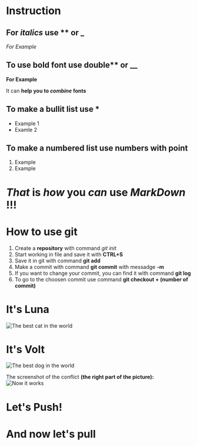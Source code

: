# Instruction

## For *italics* use ** or _
_For *Example*_

## To use bold font use double** or __
__For **Example**__

It can __help you to *combine* fonts__

## To make a bullit list use *
* Example 1
* Examle 2

## To make a numbered list use numbers with point
1. Example
2. Example

# *That* **is** *how* **you** *can* **use** *MarkDown* **!!!**

# How to use **git**
1. Create a **repository** with command *git init*
2. Start working in file and save it with **CTRL+S**
3. Save it in git with command **git add**
4. Make a commit with command **git commit** with messadge **-m**
5. If you want to change your commit, you can find it with command **git log**
6. To go to the choosen commit use command **git checkout + (number of commit)**

# It's Luna
![The best cat in the world](Luna.jpg)
# It's Volt
![The best dog in the world](Volt.jpg)


The screenshot of the conflict __(the right part of the picture):__
![Now it works](Conflict.jpg)

# Let's Push!

# And now let's pull

